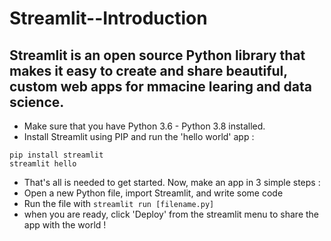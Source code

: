 # Streamlit--Introduction
## Streamlit is an open source Python library that makes it easy to create and share beautiful, custom web apps for mmacine learing and data science.
* Make sure that you have Python 3.6 - Python 3.8 installed.
* Install Streamlit using PIP and run the 'hello world' app :
```
pip install streamlit
streamlit hello
```
* That's all is needed  to get started.
Now, make an app in 3 simple steps :
* Open a new Python file, import Streamlit, and write some code
* Run the file with
``` streamlit run [filename.py] ```
* when you are ready, click 'Deploy' from the streamlit menu to share the app with the world !
